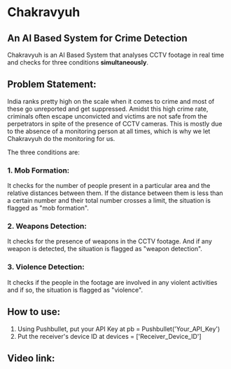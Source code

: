 # Chakravyuh
## An AI Based System for Crime Detection
Chakravyuh is an AI Based System that analyses CCTV footage in real time and checks for three conditions **simultaneously**. 

## Problem Statement:
India ranks pretty high on the scale when it comes to crime and most of these go unreported and get suppressed. Amidst this high crime rate, criminals often escape unconvicted and victims are not safe from the perpetrators in spite of the presence of CCTV cameras. This is mostly due to the absence of a monitoring person at all times, which is why we let Chakravyuh do the monitoring for us.

The three conditions are:
### 1. Mob Formation:
It checks for the number of people present in a particular area and the relative distances between them. If the distance between them is less than a certain number and their total number crosses a limit, the situation is flagged as "mob formation". 

### 2. Weapons Detection:
It checks for the presence of weapons in the CCTV footage. And if any weapon is detected, the situation is flagged as "weapon detection".

### 3. Violence Detection:
It checks if the people in the footage are involved in any violent activities and if so, the situation is flagged as "violence".

## How to use:
1. Using Pushbullet, put your API Key at pb = Pushbullet('Your_API_Key')
2. Put the receiver's device ID at devices = ['Receiver_Device_ID']

## Video link:
